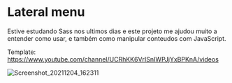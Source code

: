 # Lateral menu

Estive estudando Sass nos ultimos dias e este projeto me ajudou muito a entender como usar, e também como manipular conteudos com JavaScript.

Template: https://www.youtube.com/channel/UCRhKK6VrISnIWPJjYxBPKnA/videos

![Screenshot_20211204_162311](https://user-images.githubusercontent.com/81437413/144722064-0b84e8b2-291d-4a60-b760-a70a5c73aa6e.png)
